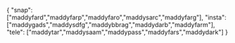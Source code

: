 {
  "snap":  ["maddyfard","maddyfarp","maddyfaro","maddysarc","maddyfarg"],
  "insta": ["maddygads","maddysdfg","maddybbrag","maddydarb","maddyfarm"],
  "tele":  ["maddytar","maddysaam","maddypass","maddyfars","maddydark"]
}
